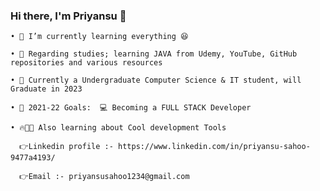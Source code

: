 ### Hi there, I'm Priyansu 👋

    • 🍹 I’m currently learning everything 😆
    
    • 🌱 Regarding studies; learning JAVA from Udemy, YouTube, GitHub repositories and various resources

    • 🏫 Currently a Undergraduate Computer Science & IT student, will Graduate in 2023

    • 🥅 2021-22 Goals:  💻 Becoming a FULL STACK Developer

    • 🔥👨‍💻 Also learning about Cool development Tools 

      👉Linkedin profile :- https://www.linkedin.com/in/priyansu-sahoo-9477a4193/
    
      👉Email :- priyansusahoo1234@gmail.com
